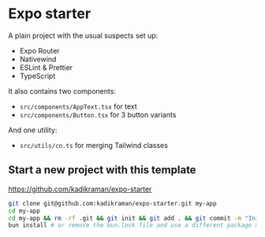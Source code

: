 # Expo starter

A plain project with the usual suspects set up:

- Expo Router
- Nativewind
- ESLint & Prettier
- TypeScript

It also contains two components:

- `src/components/AppText.tsx` for text
- `src/components/Button.tsx` for 3 button variants

And one utility:

- `src/utils/cn.ts` for merging Tailwind classes

## Start a new project with this template

https://github.com/kadikraman/expo-starter

```sh
git clone git@github.com:kadikraman/expo-starter.git my-app
cd my-app
cd my-app && rm -rf .git && git init && git add . && git commit -m "Initial commit"
bun install # or remove the bun.lock file and use a different package manager
```
